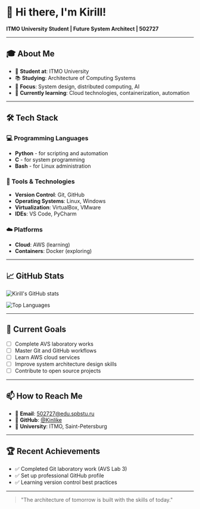 # 👋 Hi there, I'm Kirill!

**ITMO University Student | Future System Architect | 502727**

---

## 🎓 About Me

- 🏫 **Student at**: ITMO University
- 📚 **Studying**: Architecture of Computing Systems  
- 🎯 **Focus**: System design, distributed computing, AI
- 🌱 **Currently learning**: Cloud technologies, containerization, automation

---

## 🛠️ Tech Stack

### 💻 Programming Languages
- **Python** - for scripting and automation
- **C** - for system programming
- **Bash** - for Linux administration

### 🔧 Tools & Technologies  
- **Version Control**: Git, GitHub
- **Operating Systems**: Linux, Windows
- **Virtualization**: VirtualBox, VMware
- **IDEs**: VS Code, PyCharm

### ☁️ Platforms
- **Cloud**: AWS (learning)
- **Containers**: Docker (exploring)

---

## 📈 GitHub Stats

![Kirill's GitHub stats](https://github-readme-stats.vercel.app/api?username=Kirillfet&show_icons=true&theme=radical)

![Top Languages](https://github-readme-stats.vercel.app/api/top-langs/?username=Kirillfet&layout=compact&theme=radical)

---

## 🎯 Current Goals

- [ ] Complete AVS laboratory works
- [ ] Master Git and GitHub workflows
- [ ] Learn AWS cloud services
- [ ] Improve system architecture design skills
- [ ] Contribute to open source projects

---

## 📫 How to Reach Me

- 📧 **Email**: 502727@edu.spbstu.ru
- 💼 **GitHub**: [@Kinlike](https://github.com/Kinlike)
- 🏫 **University**: ITMO, Saint-Petersburg

---

## 🏆 Recent Achievements

- ✅ Completed Git laboratory work (AVS Lab 3)
- ✅ Set up professional GitHub profile
- ✅ Learning version control best practices

---

> "The architecture of tomorrow is built with the skills of today."
